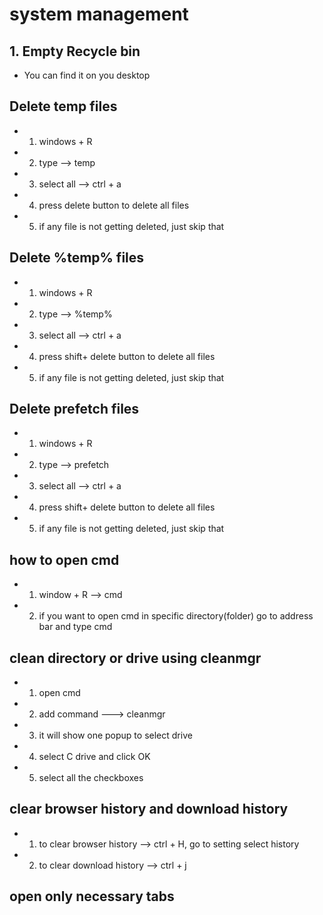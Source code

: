 # system management

## 1. Empty Recycle bin

- You can find it on you desktop

## Delete temp files

- 1.  windows + R
- 2.  type --> temp
- 3.  select all --> ctrl + a
- 4.  press delete button to delete all files
- 5.  if any file is not getting deleted, just skip that

## Delete %temp% files

- 1.  windows + R
- 2.  type --> %temp%
- 3.  select all --> ctrl + a
- 4.  press shift+ delete button to delete all files
- 5.  if any file is not getting deleted, just skip that

## Delete prefetch files

- 1.  windows + R
- 2.  type --> prefetch
- 3.  select all --> ctrl + a
- 4.  press shift+ delete button to delete all files
- 5.  if any file is not getting deleted, just skip that

## how to open cmd

- 1. window + R --> cmd
- 2. if you want to open cmd in specific directory(folder)
     go to address bar and type cmd

## clean directory or drive using cleanmgr

- 1. open cmd
- 2. add command ---> cleanmgr
- 3. it will show one popup to select drive
- 4. select C drive and click OK
- 5. select all the checkboxes

## clear browser history and download history

- 1. to clear browser history --> ctrl + H,
     go to setting select history
- 2. to clear download history --> ctrl + j

## open only necessary tabs
